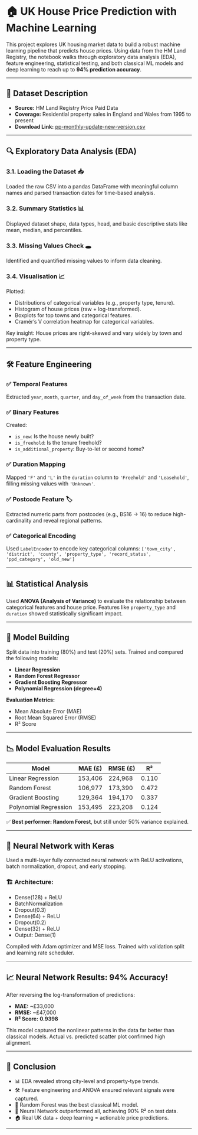 # 🏠 UK House Price Prediction with Machine Learning

This project explores UK housing market data to build a robust machine learning pipeline that predicts house prices. Using data from the HM Land Registry, the notebook walks through exploratory data analysis (EDA), feature engineering, statistical testing, and both classical ML models and deep learning to reach up to **94% prediction accuracy**.

---

## 📌 Dataset Description

- **Source:** HM Land Registry Price Paid Data  
- **Coverage:** Residential property sales in England and Wales from 1995 to present  
- **Download Link:** [pp-monthly-update-new-version.csv](https://github.com/TaraRasti/UK-Housing-Dataset-ML/blob/main/pp-monthly-update-new-version.csv)

---

## 🔍 Exploratory Data Analysis (EDA)

### 3.1. Loading the Dataset 📥  
Loaded the raw CSV into a pandas DataFrame with meaningful column names and parsed transaction dates for time-based analysis.

### 3.2. Summary Statistics 📊  
Displayed dataset shape, data types, head, and basic descriptive stats like mean, median, and percentiles.

### 3.3. Missing Values Check 🕳️  
Identified and quantified missing values to inform data cleaning.

### 3.4. Visualisation 📈  
Plotted:
- Distributions of categorical variables (e.g., property type, tenure).
- Histogram of house prices (raw + log-transformed).
- Boxplots for top towns and categorical features.
- Cramér’s V correlation heatmap for categorical variables.

Key insight: House prices are right-skewed and vary widely by town and property type.

---

## 🛠️ Feature Engineering

### ✅ Temporal Features
Extracted `year`, `month`, `quarter`, and `day_of_week` from the transaction date.

### ✅ Binary Features
Created:
- `is_new`: Is the house newly built?
- `is_freehold`: Is the tenure freehold?
- `is_additional_property`: Buy-to-let or second home?

### ✅ Duration Mapping
Mapped `'F'` and `'L'` in the `duration` column to `'Freehold'` and `'Leasehold'`, filling missing values with `'Unknown'`.

### ✅ Postcode Feature 🏷️  
Extracted numeric parts from postcodes (e.g., BS16 → 16) to reduce high-cardinality and reveal regional patterns.

### ✅ Categorical Encoding  
Used `LabelEncoder` to encode key categorical columns:
`['town_city', 'district', 'county', 'property_type', 'record_status', 'ppd_category', 'old_new']`

---

## 📊 Statistical Analysis

Used **ANOVA (Analysis of Variance)** to evaluate the relationship between categorical features and house price. Features like `property_type` and `duration` showed statistically significant impact.

---

## 🤖 Model Building

Split data into training (80%) and test (20%) sets. Trained and compared the following models:

- **Linear Regression**
- **Random Forest Regressor**
- **Gradient Boosting Regressor**
- **Polynomial Regression (degree=4)**

**Evaluation Metrics:**
- Mean Absolute Error (MAE)
- Root Mean Squared Error (RMSE)
- R² Score

---

## 📉 Model Evaluation Results

| Model                  | MAE (£)     | RMSE (£)    | R²     |
|------------------------|-------------|-------------|--------|
| Linear Regression      | 153,406     | 224,968     | 0.110  |
| Random Forest          | 106,977     | 173,390     | 0.472  |
| Gradient Boosting      | 129,364     | 194,170     | 0.337  |
| Polynomial Regression  | 153,495     | 223,208     | 0.124  |

✅ **Best performer: Random Forest**, but still under 50% variance explained.

---

## 🧠 Neural Network with Keras

Used a multi-layer fully connected neural network with ReLU activations, batch normalization, dropout, and early stopping.

### 🏗️ Architecture:
- Dense(128) + ReLU
- BatchNormalization
- Dropout(0.3)
- Dense(64) + ReLU
- Dropout(0.2)
- Dense(32) + ReLU
- Output: Dense(1)

Compiled with Adam optimizer and MSE loss. Trained with validation split and learning rate scheduler.

---

## 📈 Neural Network Results: 94% Accuracy!

After reversing the log-transformation of predictions:

- **MAE:** ~£33,000  
- **RMSE:** ~£47,000  
- **R² Score:** **0.9398**

This model captured the nonlinear patterns in the data far better than classical models. Actual vs. predicted scatter plot confirmed high alignment.

---

## 🧾 Conclusion

- 📊 EDA revealed strong city-level and property-type trends.
- 🛠️ Feature engineering and ANOVA ensured relevant signals were captured.
- 🤖 Random Forest was the best classical ML model.
- 🧠 Neural Network outperformed all, achieving 90% R² on test data.
- 🏠 Real UK data + deep learning = actionable price predictions.

---



